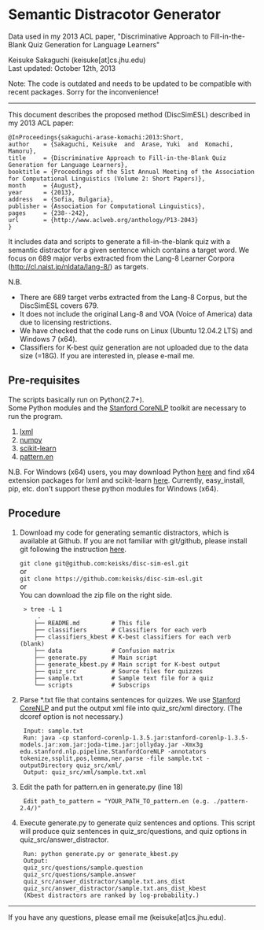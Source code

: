 # Semantic Distracotor Generator

Data used in my 2013 ACL paper, "Discriminative Approach to Fill-in-the-Blank Quiz Generation for Language Learners"

Keisuke Sakaguchi (keisuke[at]cs.jhu.edu)  
Last updated: October 12th, 2013

Note: The code is outdated and needs to be updated to be compatible with recent packages. Sorry for the inconvenience!

- - -
This document describes the proposed method (DiscSimESL) described in my 2013 ACL paper:

    @InProceedings{sakaguchi-arase-komachi:2013:Short,
    author    = {Sakaguchi, Keisuke  and  Arase, Yuki  and  Komachi, Mamoru},
    title     = {Discriminative Approach to Fill-in-the-Blank Quiz Generation for Language Learners},
    booktitle = {Proceedings of the 51st Annual Meeting of the Association for Computational Linguistics (Volume 2: Short Papers)},
    month     = {August},
    year      = {2013},
    address   = {Sofia, Bulgaria},
    publisher = {Association for Computational Linguistics},
    pages     = {238--242},
    url       = {http://www.aclweb.org/anthology/P13-2043}
    }

It includes data and scripts to generate a fill-in-the-blank quiz with a semantic distractor for a given sentence which contains a target word.
We focus on 689 major verbs extracted from the Lang-8 Learner Corpora (http://cl.naist.jp/nldata/lang-8/) as targets.

N.B. 

- There are 689 target verbs extracted from the Lang-8 Corpus, but the DiscSimESL covers 679.
- It does not include the original Lang-8 and VOA (Voice of America) data due to licensing restrictions.
- We have checked that the code runs on Linux (Ubuntu 12.04.2 LTS) and Windows 7 (x64).
- Classifiers for K-best quiz generation are not uploaded due to the data size (=18G). If you are interested in, please e-mail me.

## Pre-requisites
The scripts basically run on Python(2.7+).  
Some Python modules and the [Stanford CoreNLP](http://www-nlp.stanford.edu/software/corenlp.shtml) toolkit are necessary to run the program.

1. [lxml](http://lxml.de/) 
2. [numpy](http://www.numpy.org/)
3. [scikit-learn](http://scikit-learn.org/stable/)
4. [pattern.en](http://www.clips.ua.ac.be/pages/pattern-en)

N.B. 
For Windows (x64) users, you may download Python [here](http://www.python.org/getit/) and find x64 extension packages for lxml and scikit-learn [here](http://www.lfd.uci.edu/~gohlke/pythonlibs/). Currently, easy_install, pip, etc. don't support these python modules for Windows (x64).


## Procedure
1. Download my code for generating semantic distractors, which is available at Github. If you are not familiar with git/github, please install git following the instruction [here](http://git-scm.com/book/en/Getting-Started-Installing-Git).

    `` git clone git@github.com:keisks/disc-sim-esl.git ``   
    or  
    `` git clone https://github.com:keisks/disc-sim-esl.git ``  
    or  
    You can download the zip file on the right side.
  

        > tree -L 1
            .
           ├── README.md         # This file
           ├── classifiers       # Classifiers for each verb
           ├── classifiers_kbest # K-best classifiers for each verb (blank)
           ├── data              # Confusion matrix
           ├── generate.py       # Main script
           ├── generate_kbest.py # Main script for K-best output
           ├── quiz_src          # Source files for quizzes
           ├── sample.txt        # Sample text file for a quiz
           └── scripts           # Subscrips


2. Parse *.txt file that contains sentences for quizzes. We use [Stanford CoreNLP](http://www-nlp.stanford.edu/software/corenlp.shtml) and put the output xml file into quiz_src/xml directory. (The dcoref option is not necessary.)

        Input: sample.txt  
        Run: java -cp stanford-corenlp-1.3.5.jar:stanford-corenlp-1.3.5-models.jar:xom.jar:joda-time.jar:jollyday.jar -Xmx3g edu.stanford.nlp.pipeline.StanfordCoreNLP -annotators tokenize,ssplit,pos,lemma,ner,parse -file sample.txt -outputDirectory quiz_src/xml/  
        Output: quiz_src/xml/sample.txt.xml



3. Edit the path for pattern.en in generate.py (line 18)

        Edit path_to_pattern = "YOUR_PATH_TO_pattern.en (e.g. ./pattern-2.4/)"


4. Execute generate.py to generate quiz sentences and options.
 This script will produce quiz sentences in quiz_src/questions, and quiz options in quiz_src/answer_distractor.

        Run: python generate.py or generate_kbest.py
        Output:  
        quiz_src/questions/sample.question  
        quiz_src/questions/sample.answer
        quiz_src/answer_distractor/sample.txt.ans_dist
        quiz_src/answer_distractor/sample.txt.ans_dist_kbest
        (Kbest distractors are ranked by log-probability.)
        

- - -
If you have any questions, please email me (keisuke[at]cs.jhu.edu).

